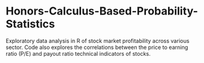 # Honors-Calculus-Based-Probability-Statistics
Exploratory data analysis in R of stock market profitability across various sector. Code also explores the correlations between the price to earning ratio (P/E) 
and payout ratio technical indicators of stocks. 
